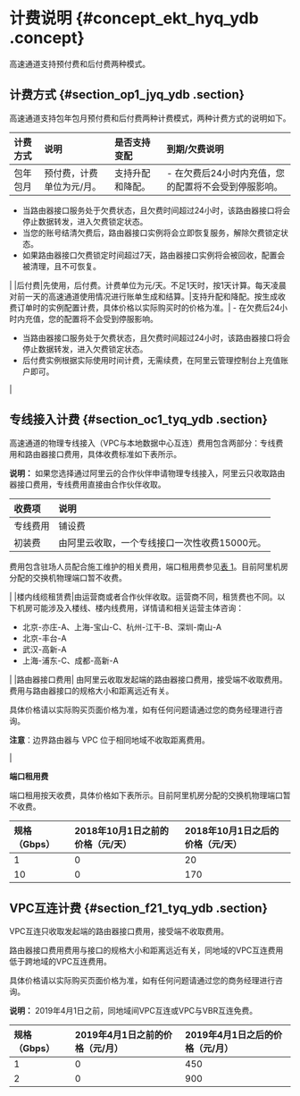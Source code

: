 # 计费说明 {#concept_ekt_hyq_ydb .concept}

高速通道支持预付费和后付费两种模式。

## 计费方式 {#section_op1_jyq_ydb .section}

高速通道支持包年包月预付费和后付费两种计费模式，两种计费方式的说明如下。

|计费方式|说明|是否支持变配|到期/欠费说明|
|:---|:-|:-----|:------|
|包年包月|预付费，计费单位为元/月。|支持升配和降配。| -   在欠费后24小时内充值，您的配置将不会受到停服影响。
-   当路由器接口服务处于欠费状态，且欠费时间超过24小时，该路由器接口将会停止数据转发，进入欠费锁定状态。
-   当您的账号结清欠费后，路由器接口实例将会立即恢复服务，解除欠费锁定状态。
-   如果路由器接口欠费锁定时间超过7天，路由器接口实例将会被回收，配置会被清理，且不可恢复。

 |
|后付费|先使用，后付费。计费单位为元/天。不足1天时，按1天计算。每天凌晨对前一天的高速通道使用情况进行账单生成和结算。|支持升配和降配。按生成收费订单时的实例配置计费，具体价格以实际购买时的价格为准。| -   在欠费后24小时内充值，您的配置将不会受到停服影响。
-   当路由器接口服务处于欠费状态，且欠费时间超过24小时，该路由器接口将会停止数据转发，进入欠费锁定状态。
-   后付费实例根据实际使用时间计费，无需续费，在阿里云管理控制台上充值账户即可。

 |

## 专线接入计费 {#section_oc1_tyq_ydb .section}

高速通道的物理专线接入（VPC与本地数据中心互连）费用包含两部分：专线费用和路由器接口费用，具体收费标准如下表所示。

**说明：** 如果您选择通过阿里云的合作伙伴申请物理专线接入，阿里云只收取路由器接口费用，专线费用直接由合作伙伴收取。

|收费项|说明|
|:--|:-|
|专线费用|铺设费|由运营商或者合作伙伴收取。租用费根据带宽大小与距离远近收取。|
|初装费| 由阿里云收取，一个专线接口一次性收费15000元。

 费用包含驻场人员配合施工维护的相关费用，端口租用费参见[表 1](#table_u3x_4zq_ydb)。目前阿里机房分配的交换机物理端口暂不收费。

 |
|楼内线缆租赁费|由运营商或者合作伙伴收取。运营商不同，租赁费也不同。以下机房可能涉及入楼线、楼内线费用，详情请和相关运营主体咨询：

-   北京-亦庄-A、上海-宝山-C、杭州-江干-B、深圳-南山-A
-   北京-丰台-A
-   武汉-高新-A
-   上海-浦东-C、成都-高新-A

|
|路由器接口费用| 由阿里云收取发起端的路由器接口费用，接受端不收取费用。费用与路由器接口的规格大小和距离远近有关。

 具体价格请以实际购买页面价格为准，如有任何问题请通过您的商务经理进行咨询。

 **注意**：边界路由器与 VPC 位于相同地域不收取距离费用。

 |

**端口租用费**

端口租用按天收费，具体价格如下表所示。目前阿里机房分配的交换机物理端口暂不收费。

|规格（Gbps）|2018年10月1日之前的价格（元/天）|2018年10月1日之后的价格（元/天）|
|:-------|:-------------------|:-------------------|
|1|0|20|
|10|0|170|

## VPC互连计费 {#section_f21_tyq_ydb .section}

VPC互连只收取发起端的路由器接口费用，接受端不收取费用。

路由器接口费用费用与接口的规格大小和距离远近有关，同地域的VPC互连费用低于跨地域的VPC互连费用。

具体价格请以实际购买页面价格为准，如有任何问题请通过您的商务经理进行咨询。

**说明：** 2019年4月1日之前，同地域间VPC互连或VPC与VBR互连免费。

|规格（Gbps）|2019年4月1日之前的价格（元/月）|2019年4月1日之后的价格（元/月）|
|:-------|:------------------|:------------------|
|1|0|450|
|2|0|900|

